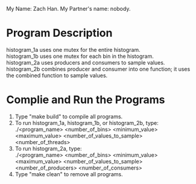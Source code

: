 My Name: Zach Han. My Partner's name: nobody. <br />

# Program Description
histogram_1a uses one mutex for the entire histogram. <br />
histogram_1b uses one mutex for each bin in the histogram. <br />
histogram_2a uses producers and consumers to sample values. <br />
histogram_2b combines producer and consumer into one function; it uses the combined function to sample values. <br />

# Complie and Run the Programs
1. Type "make build" to compile all programs.
2. To run histogram_1a, histogram_1b, or histogram_2b, type: <br />
./<program_name> <number_of_bins> <minimum_value> <maximum_value> <number_of_values_to_sample> <number_of_threads>
3. To run histogram_2a, type: <br />
./<program_name> <number_of_bins> <minimum_value> <maximum_value> <number_of_values_to_sample> <number_of_producers> <number_of_consumers>
4. Type "make clean" to remove all programs.
